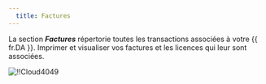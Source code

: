 ```yaml
---
  title: Factures
---
```

La section ***Factures*** répertorie toutes les transactions associées à votre {{ fr.DA }}. Imprimer et visualiser vos factures et les licences qui leur sont associées.  

![!!Cloud4049](https://webdevolutions.azureedge.net/docs/fr/cloud/Cloud4049.png) 

